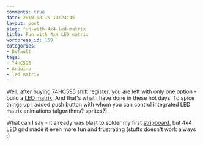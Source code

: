 ```yaml
---
comments: true
date: 2010-08-15 13:24:45
layout: post
slug: fun-with-4x4-led-matrix
title: Fun with 4x4 LED matrix
wordpress_id: 159
categories:
- Default
tags:
- 74HC595
- Arduino
- led matrix
---
```


Well, after buying [74HC595](http://www.arduino.cc/en/Tutorial/ShiftOut) [shift register](http://en.wikipedia.org/wiki/Shift_register), you are left with only one option - build a [LED matrix](http://www.futurlec.com/LEDMatrix.shtml). And that's what I have done in these hot days. To spice things up I added push button with whom you can control integrated LED matrix animations (algorithms? sprites?).

What can I say - it already was blast to solder my first [stripboard](http://en.wikipedia.org/wiki/Stripboard), but 4x4 LED grid made it even more fun and frustrating (stuffs doesn't work always :)
